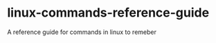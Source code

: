 linux-commands-reference-guide
==============================

A reference guide for commands in linux to remeber
